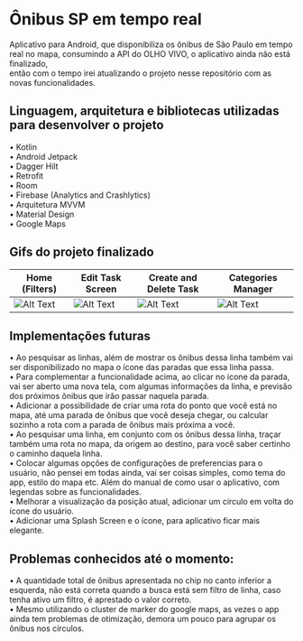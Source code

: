 # Ônibus SP em tempo real   

  Aplicativo para Android, que disponibiliza os ônibus de São Paulo em tempo real no mapa, consumindo a API do OLHO VIVO, o aplicativo ainda não está finalizado,       
então com o tempo irei atualizando o projeto nesse repositório com as novas funcionalidades.   

## Linguagem, arquitetura e bibliotecas utilizadas para desenvolver o projeto    
• Kotlin    
• Android Jetpack     
• Dagger Hilt    
• Retrofit     
• Room     
• Firebase (Analytics and Crashlytics)    
• Arquitetura MVVM    
• Material Design  
• Google Maps    
  
  
## Gifs do projeto finalizado

Home (Filters) | Edit Task Screen | Create and Delete Task | Categories Manager
--- | --- | --- | ---
![Alt Text]([https://media2.giphy.com/media/ooK7DOydVl68DisaWb/giphy.gif?cid=790b7611cfca9da8fc008b59848108583e4b59a6d5442f9b&rid=giphy.gif&ct=g](https://media4.giphy.com/media/Z0RVn0j9qcft2dLSJu/giphy.gif?cid=790b7611bd7826c4329ffa34c18761e278379be223761b8a&rid=giphy.gif&ct=g)) | ![Alt Text](https://media4.giphy.com/media/JYCgOpLU21wbbdRId1/giphy.gif?cid=790b761111984e7640ef2221e844740900fb644b328e483d&rid=giphy.gif&ct=g) | ![Alt Text](https://media2.giphy.com/media/d5uBPsDa3jwNgEYa8j/giphy.gif?cid=790b7611a3a74adb3b1a7432d3e0a3fb803863622159c4df&rid=giphy.gif&ct=g) | ![Alt Text](https://media2.giphy.com/media/KVHy2SmwTm8fuSTyOV/giphy.gif?cid=790b7611f0986431d25eb14ca39893fc7fb553722953b253&rid=giphy.gif&ct=g)


## Implementações futuras   
• Ao pesquisar as linhas, além de mostrar os ônibus dessa linha também vai ser disponibilizado no mapa o ícone das paradas que essa linha passa.     
• Para complementar a funcionalidade acima, ao clicar no ícone da parada, vai ser aberto uma nova tela, com algumas informações da linha, e previsão dos próximos ônibus que irão passar naquela parada.      
• Adicionar a possibilidade de criar uma rota do ponto que você está no mapa, até uma parada de ônibus que você deseja chegar, ou calcular sozinho a rota com a parada de ônibus mais próxima a você.     
• Ao pesquisar uma linha, em conjunto com os ônibus dessa linha, traçar também uma rota no mapa, da origem ao destino, para você saber certinho o caminho daquela linha.     
• Colocar algumas opções de configurações de preferencias para o usuário, não pensei em todas ainda, vai ser coisas simples, como tema do app, estilo do mapa etc.  Além do manual de como usar o aplicativo, com legendas sobre as funcionalidades.    
• Melhorar a visualização da posição atual, adicionar um círculo em volta do ícone do usuário.    
• Adicionar uma Splash Screen e o ícone, para aplicativo ficar mais elegante.     

## Problemas conhecidos até o momento:      
• A quantidade total de ônibus apresentada no chip no canto inferior a esquerda, não está correta quando a busca está sem filtro de linha, caso tenha ativo um filtro, é aprestado o valor correto.       
• Mesmo utilizando o cluster de marker do google maps, as vezes o app ainda tem problemas de otimização, demora um pouco para agrupar os ônibus nos círculos.  



